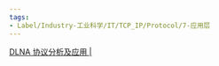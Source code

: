 ```yaml
---
tags:
- Label/Industry-工业科学/IT/TCP_IP/Protocol/7-应用层
---
```


[DLNA 协议分析及应用 |](https://breezetemple.github.io/2019/02/25/dlan-introduction/)
